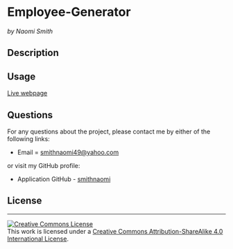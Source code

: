 # Employee-Generator

_by Naomi Smith_

## Description

<!-- <p> Nothing is worse than preparing for the day and the weather has a different idea than you. User is able to use the application to check the weather in their desired city. The desired city will be presented with current weather conditions for that city. Also displayed is a five day forecast. Weather conditions are displayed with city name, date, icon representation of weather conditions, temperature, wind speed, humidity, and UV index. Cities are saved to revisit and can be cleared when user's search is done.  <p> -->

## Usage

<!-- ![Live Demo](assets/images/WeatherDashboard.gif) -->

[Live webpage](https://smithnaomi.github.io/Weather-Dashboard/)

## Questions

For any questions about the project, please contact me by either of the following links:

- Email = smithnaomi49@yahoo.com

or visit my GitHub profile:

- Application GitHub - [smithnaomi](https://github.com/smithnaomi/Employee-Generator-)

## License

---

<a rel="license" href="http://creativecommons.org/licenses/by-sa/4.0/"><img alt="Creative Commons License" style="border-width:0" src="https://i.creativecommons.org/l/by-sa/4.0/88x31.png" /></a><br />This work is licensed under a <a rel="license" href="http://creativecommons.org/licenses/by-sa/4.0/">Creative Commons Attribution-ShareAlike 4.0 International License</a>.
